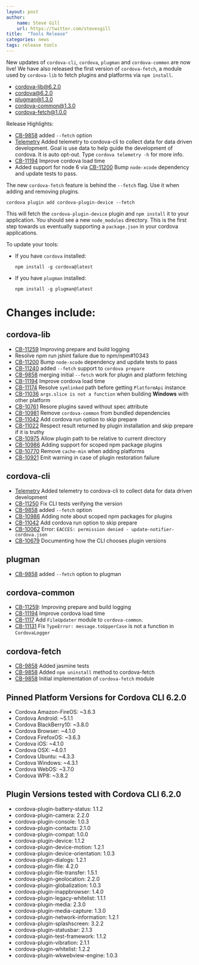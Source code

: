 ```yaml
---
layout: post
author:
    name: Steve Gill
    url: https://twitter.com/stevesgill
title:  "Tools Release"
categories: news
tags: release tools
---
```


New updates of `cordova-cli`, `cordova`, `plugman` and `cordova-common` are now live! We have also released the first version of `cordova-fetch`, a module used by `cordova-lib` to fetch plugins and platforms via `npm install`. 

* [cordova-lib@6.2.0](https://www.npmjs.org/package/cordova-lib)
* [cordova@6.2.0](https://www.npmjs.org/package/cordova)
* [plugman@1.3.0](https://www.npmjs.org/package/plugman)
* [cordova-common@1.3.0](https://www.npmjs.org/package/cordova-lib)
* [cordova-fetch@1.0.0](https://www.npmjs.org/package/cordova-lib)

Release Highlights:

* [CB-9858](https://issues.apache.org/jira/browse/CB-9858) added `--fetch` option
* [Telemetry](https://github.com/apache/cordova-cli/pull/247) Added telemetry to cordova-cli to collect data for data driven development. Goal is use data to help guide the development of cordova. It is auto opt-out. Type `cordova telemetry -h` for more info. 
* [CB-11194](https://issues.apache.org/jira/browse/CB-11194) Improve cordova load time
* Added support for node 6 via [CB-11200](https://issues.apache.org/jira/browse/CB-11200) Bump `node-xcode` dependency and update tests to pass.

The new `cordova-fetch` feature is behind the `--fetch` flag. Use it when adding and removing plugins.

    cordova plugin add cordova-plugin-device --fetch 

This will fetch the `cordova-plugin-device` plugin and `npm install` it to your application. You should see a new `node_modules` directory. This is the first step towards us eventually supporting a `package.json` in your cordova applications. 

To update your tools:

  * If you have `cordova` installed:

        npm install -g cordova@latest

  * If you have `plugman` installed:

        npm install -g plugman@latest

<!--more-->
# Changes include:

## cordova-lib

* [CB-11259](https://issues.apache.org/jira/browse/CB-11259) Improving prepare and build logging
* Resolve npm run jshint failure due to npm/npm#10343
* [CB-11200](https://issues.apache.org/jira/browse/CB-11200) Bump `node-xcode` dependency and update tests to pass
* [CB-11240](https://issues.apache.org/jira/browse/CB-11240) added `--fetch` support to `cordova prepare`
* [CB-9858](https://issues.apache.org/jira/browse/CB-9858) merging initial `--fetch` work for plugin and platform fetching
* [CB-11194](https://issues.apache.org/jira/browse/CB-11194) Improve cordova load time
* [CB-11174](https://issues.apache.org/jira/browse/CB-11174) Resolve `symlinked` path before getting `PlatformApi` instance
* [CB-11036](https://issues.apache.org/jira/browse/CB-11036) `args.slice is not a function` when building **Windows** with other platform
* [CB-10761](https://issues.apache.org/jira/browse/CB-10761) Resore plugins saved without spec attribute
* [CB-10981](https://issues.apache.org/jira/browse/CB-10981) Remove `cordova-common` from bundled dependencies
* [CB-11042](https://issues.apache.org/jira/browse/CB-11042) Add cordova run option to skip prepare
* [CB-11022](https://issues.apache.org/jira/browse/CB-11022) Respect result returned by plugin installation and skip prepare if it is truthy
* [CB-10975](https://issues.apache.org/jira/browse/CB-10975) Allow plugin path to be relative to current directory
* [CB-10986](https://issues.apache.org/jira/browse/CB-10986) Adding support for scoped npm package plugins
* [CB-10770](https://issues.apache.org/jira/browse/CB-10770) Remove `cache-min` when adding platforms
* [CB-10921](https://issues.apache.org/jira/browse/CB-10921) Emit warning in case of plugin restoration failure

## cordova-cli

* [Telemetry](https://github.com/apache/cordova-cli/pull/247) Added telemetry to cordova-cli to collect data for data driven development
* [CB-11250](https://issues.apache.org/jira/browse/CB-11250) Fix CLI tests verifying the version
* [CB-9858](https://issues.apache.org/jira/browse/CB-9858) added `--fetch` option
* [CB-10986](https://issues.apache.org/jira/browse/CB-10986) Adding note about scoped npm packages for plugins
* [CB-11042](https://issues.apache.org/jira/browse/CB-11042) Add cordova run option to skip prepare
* [CB-10062](https://issues.apache.org/jira/browse/CB-10062) Error: `EACCES: permission denied - update-notifier-cordova.json`
* [CB-10679](https://issues.apache.org/jira/browse/CB-10679) Documenting how the CLI chooses plugin versions

## plugman

* [CB-9858](https://issues.apache.org/jira/browse/CB-9858) added `--fetch` option to plugman

## cordova-common

* [CB-11259](https://issues.apache.org/jira/browse/CB-11259): Improving prepare and build logging
* [CB-11194](https://issues.apache.org/jira/browse/CB-11194) Improve cordova load time
* [CB-1117](https://issues.apache.org/jira/browse/CB-1117) Add `FileUpdater` module to `cordova-common`.
* [CB-11131](https://issues.apache.org/jira/browse/CB-11131) Fix `TypeError: message.toUpperCase` is not a function in `CordovaLogger`

## cordova-fetch

* [CB-9858](https://issues.apache.org/jira/browse/CB-9858) Added jasmine tests
* [CB-9858](https://issues.apache.org/jira/browse/CB-9858) Added `npm uninstall` method to cordova-fetch
* [CB-9858](https://issues.apache.org/jira/browse/CB-9858) Initial implementation of `cordova-fetch` module

## Pinned Platform Versions for **Cordova CLI 6.2.0**

* Cordova Amazon-FireOS: ~3.6.3
* Cordova Android: ~5.1.1
* Cordova BlackBerry10: ~3.8.0
* Cordova Browser: ~4.1.0
* Cordova FirefoxOS: ~3.6.3
* Cordova iOS: ~4.1.0
* Cordova OSX: ~4.0.1
* Cordova Ubuntu: ~4.3.3
* Cordova Windows: ~4.3.1
* Cordova WebOS: ~3.7.0
* Cordova WP8: ~3.8.2

## Plugin Versions tested with **Cordova CLI 6.2.0**

* cordova-plugin-battery-status: 1.1.2
* cordova-plugin-camera: 2.2.0
* cordova-plugin-console: 1.0.3
* cordova-plugin-contacts: 2.1.0
* cordova-plugin-compat: 1.0.0
* cordova-plugin-device: 1.1.2
* cordova-plugin-device-motion: 1.2.1
* cordova-plugin-device-orientation: 1.0.3
* cordova-plugin-dialogs: 1.2.1
* cordova-plugin-file: 4.2.0
* cordova-plugin-file-transfer: 1.5.1
* cordova-plugin-geolocation: 2.2.0
* cordova-plugin-globalization: 1.0.3
* cordova-plugin-inappbrowser: 1.4.0
* cordova-plugin-legacy-whitelist: 1.1.1
* cordova-plugin-media: 2.3.0
* cordova-plugin-media-capture: 1.3.0
* cordova-plugin-network-information: 1.2.1
* cordova-plugin-splashscreen: 3.2.2
* cordova-plugin-statusbar: 2.1.3
* cordova-plugin-test-framework: 1.1.2
* cordova-plugin-vibration: 2.1.1
* cordova-plugin-whitelist: 1.2.2
* cordova-plugin-wkwebview-engine: 1.0.3
